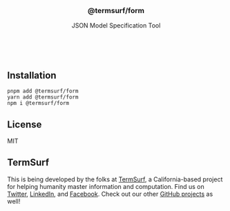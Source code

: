 <br/>
<br/>
<br/>
<br/>
<br/>
<br/>
<br/>

<h3 align='center'>@termsurf/form</h3>
<p align='center'>
  JSON Model Specification Tool
</p>

<br/>
<br/>
<br/>

## Installation

```
pnpm add @termsurf/form
yarn add @termsurf/form
npm i @termsurf/form
```

## License

MIT

## TermSurf

This is being developed by the folks at [TermSurf](https://term.surf), a
California-based project for helping humanity master information and
computation. Find us on [Twitter](https://twitter.com/termsurf),
[LinkedIn](https://www.linkedin.com/company/termsurf), and
[Facebook](https://www.facebook.com/termsurf). Check out our other
[GitHub projects](https://github.com/termsurf) as well!
